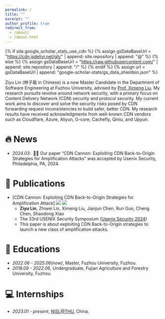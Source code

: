 ```yaml
---
permalink: /
title: ""
excerpt: ""
author_profile: true
redirect_from: 
  - /about/
  - /about.html
---
```


{% if site.google_scholar_stats_use_cdn %}
{% assign gsDataBaseUrl = "https://cdn.jsdelivr.net/gh/" | append: site.repository | append: "@" %}
{% else %}
{% assign gsDataBaseUrl = "https://raw.githubusercontent.com/" | append: site.repository | append: "/" %}
{% endif %}
{% assign url = gsDataBaseUrl | append: "google-scholar-stats/gs_data_shieldsio.json" %}

<span class='anchor' id='about-me'></span>

Ziyu Lin (林子瑜 in Chinese) is a now Master Candidate in the Department of Software Engineering at Fuzhou University, advised by [Prof. Ximeng Liu](https://ccds.fzu.edu.cn/info/1206/5178.htm). My research pursuits revolve around network security, with a primary focus on Content Delivery Network (CDN) security and protocol security. My current work aims to discover and solve the security risks posed by CDN forwarding request inconsistencies to build safer, better CDN. My research results have received acknowledgments from well-known CDN vendors such as Cloudflare, Azure, Aliyun, G-core, Cachefly, Qiniu, and Upyun.



# 🔥 News
- *2024.03*: &nbsp;🎉🎉 Our paper “CDN Cannon: Exploiting CDN Back-to-Origin Strategies for Amplification Attacks” was accepted by Usenix Security, Philadelphia, PA, 2024.


# 📝 Publications 


- [CDN Cannon: Exploiting CDN Back-to-Origin Strategies for Amplification Attack]
![](https://img.shields.io/badge/CCF-A-red?style=flat-square) [![](https://img.shields.io/badge/ICSE-2024-blue?style=flat-square)]()
  - **Ziyu Lin**, Zhiwei Lin, Ximeng Liu, Jianjun Chen, Run Guo, Cheng Chen, Shaodong Xiao
  - The 33rd USENIX Security Symposium ([Usenix Security 2024](https://www.usenix.org/conference/usenixsecurity24)) 
  - This paper is about exploiting CDN Back-to-Origin strategies to launch a new class of amplification attacks.



# 📖 Educations
- *2022.06 - 2025.06(now)*, Master, Fuzhou University, Fuzhou.
- *2018.09 - 2022.06*, Undergraduate, Fujian Agriculture and Forestry University, Fuzhou.



# 💻 Internships
- *2023.01 - present*, [NISL@THU](https://netsec.ccert.edu.cn/en/), China.

